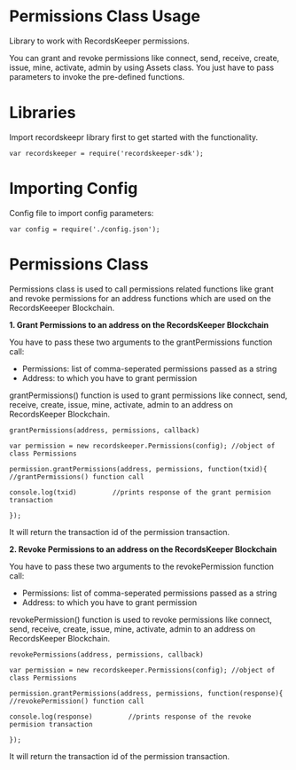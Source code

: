Permissions Class Usage 
========================
Library to work with RecordsKeeper permissions.

You can grant and revoke permissions like connect, send, receive, create, issue, mine, activate, admin by using Assets class. You just have to pass parameters to invoke the pre-defined functions.

Libraries
=========

Import recordskeepr library first to get started with the functionality.

``` {.sourceCode .nodejs}
var recordskeeper = require('recordskeeper-sdk'); 
```

Importing Config
===================

Config file to import config parameters:

``` {.sourceCode .nodejs}
var config = require('./config.json');
```

Permissions Class
=================

<div class="Permissions">

Permissions class is used to call permissions related functions like
grant and revoke permissions for an address functions which are used on
the RecordsKeeeper Blockchain.

</div>

**1. Grant Permissions to an address on the RecordsKeeper Blockchain**

You have to pass these two arguments to the grantPermissions function
call:

-   Permissions: list of comma-seperated permissions passed as a string
-   Address: to which you have to grant permission

grantPermissions() function is used to grant permissions like connect,
send, receive, create, issue, mine, activate, admin to an address on
RecordsKeeper Blockchain.

``` {.sourceCode .nodejs}
grantPermissions(address, permissions, callback)

var permission = new recordskeeper.Permissions(config); //object of class Permissions  

permission.grantPermissions(address, permissions, function(txid){ //grantPermissions() function call   

console.log(txid)         //prints response of the grant permision transaction

});
```

It will return the transaction id of the permission transaction.

**2. Revoke Permissions to an address on the RecordsKeeper Blockchain**

You have to pass these two arguments to the revokePermission function
call:

-   Permissions: list of comma-seperated permissions passed as a string
-   Address: to which you have to grant permission

revokePermission() function is used to revoke permissions like connect,
send, receive, create, issue, mine, activate, admin to an address on
RecordsKeeper Blockchain.

``` {.sourceCode .nodejs}
revokePermissions(address, permissions, callback) 

var permission = new recordskeeper.Permissions(config); //object of class Permissions

permission.grantPermissions(address, permissions, function(response){    //revokePermission() function call

console.log(response)         //prints response of the revoke permision transaction

});
```

It will return the transaction id of the permission transaction.

